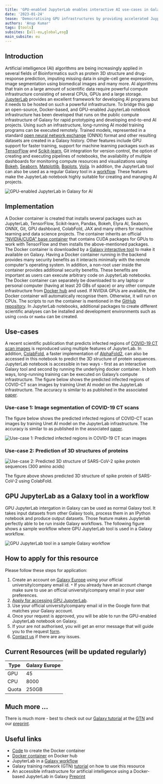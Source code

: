 ```yaml
---
title: 'GPU-enabled JupyterLab enables interactive AI use-cases in Galaxy'
date: '2023-01-24'
tease: 'Democratising GPU infrastructures by providing accelerated JuypterLab instances via Galaxy and combining them with HPC workflows'
authors: 'Anup Kumar'
tags: [tools]
subsites: [all-eu,global,esg]
main_subsite: eu
---
```


## Introduction

Artificial intelligence (AI) algorithms are being increasingly applied in several fields of Bioinformatics such as protein 3D structure
and drug-response prediction, imputing missing data in single-cell gene expression, image segmentation using biomedical images
and many more. AI algorithms that train on a large amount of scientific data require powerful compute infrastructure consisting of
several CPUs, GPUs and a large storage. [JupyterLab](https://jupyterlab.readthedocs.io/en/stable/) provides an excellent framework
for developing AI programs but it needs to be hosted on such a powerful infrastructure. To bridge this gap an open-source, Docker-based,
and GPU-enabled JupyterLab notebook infrastructure has been developed that runs on the public compute infrastructure of Galaxy for
rapid prototyping and developing end-to-end AI projects. Using such an infrastructure, long-running AI model training programs
can be executed remotely. Trained models, represented in a standard [open neural network exchange](https://github.com/onnx/onnx) (ONNX)
format and other resulting datasets are created in a Galaxy history. Other features include GPU support for faster training, support
for machine learning packages such as [TensorFlow](https://www.tensorflow.org/) and [Scikit-learn](https://scikit-learn.org/stable/),
Git integration for version control, the option of creating and executing pipelines of notebooks, the availability of multiple
dashboards for monitoring compute resources and visualizations using [Bokeh](https://docs.bokeh.org/en/latest/),
[Seaborn](https://seaborn.pydata.org/), [Matplotlib](https://matplotlib.org/), [Bqplots](https://github.com/bqplot/bqplot),
[Voila](https://github.com/voila-dashboards/voila). In addition, the JupyterLab tool can also be used as a
regular Galaxy tool in a [workflow](https://usegalaxy.eu/u/kumara/w/gpujupytool-imported-from-uploaded-file).
These features make the JupyterLab notebook highly suitable for creating and managing AI projects.

![GPU-enabled JupyterLab in Galaxy for AI](./jupyterlab_ai.png)

## Implementation

A Docker container is created that installs several packages such as JupyterLab, TensorFlow, Scikit-learn, Pandas,
Bokeh, Elyra AI, Seaborn, ONNX, Git, GPU dashboard, ColabFold, JAX and many others for machine learning and data science projects.
The container inherits an official ["NVIDIA/CUDA" base container](https://hub.docker.com/layers/nvidia/cuda/11.8.0-cudnn8-runtime-ubuntu20.04/images/sha256-74b166e2091bb705e9ada685dffe79930612c725669bc87e01125b5245d13f97?context=explore) that contains CUDA packages for GPUs
to work with TensorFlow and then installs the above-mentioned packages. The Docker container is downloaded by a [Galaxy interactive tool](https://github.com/galaxyproject/galaxy/blob/release_23.0/tools/interactive/interactivetool_ml_jupyter_notebook.xml)
to make it available on Galaxy. Having a Docker container running in the backend provides many security benefits as it interacts
minimally with the remote computer's operating system. In addition, a non-root user inside the container provides additional security benefits.
These benefits are important as users can execute arbitrary code on JupyterLab notebooks. The Docker container can separately
be downloaded to any laptop or personal computer (having at least 20 GBs of space) or any other compute infrastructure from
[Docker hub](https://hub.docker.com/layers/anupkumar/docker-ml-jupyterlab/galaxy-integration-0.2/images/sha256-e2d7e28a2f975523db0f5ac29c2e2ce3c7a35b061072098ad388d5b42ee86fba?context=repo) and used.
If NVIDIA GPUs are available, the Docker container will automatically recognise them. Otherwise, it will run on CPUs.
The scripts to run the container is mentioned in the [GitHub repository](https://github.com/usegalaxy-eu/gpu-jupyterlab-docker). In JupyterLab notebooks, additional packages to create different scientific analyses can be installed and development environments such as using `conda` or `mamba` can be created.

## Use-cases

A recent scientific publication that predicts infected regions of [COVID-19 CT scan images](https://www.sciencedirect.com/science/article/pii/S2666990021000069) is reproduced using multiple features of JupyterLab.
In addition, [ColabFold](https://github.com/sokrypton/ColabFold), a faster implementation of
[AlphaFold2](https://www.nature.com/articles/s41586-021-03819-2), can also be accessed in this notebook to predict
the 3D structure of protein sequences. JupyterLab notebook is accessible in two ways - first as an interactive Galaxy
tool and second by running the underlying docker container. In both ways, long-running training can be executed on
Galaxy’s compute infrastructure. The figure below shows the predicted infected regions of COVID-CT scan images by
training Unet AI model on the JupyterLab infrastructure. The accuracy is similar to as published in the
associated [paper](https://www.sciencedirect.com/science/article/pii/S2666990021000069). 

### Use-case 1: Image segmentation of COVID-19 CT scans

The figure below shows the predicted infected regions of COVID-CT scan images by training Unet AI model on the JupyterLab infrastructure. The accuracy is similar to as published in the associated [paper](https://www.sciencedirect.com/science/article/pii/S2666990021000069).


![Use-case 1: Predicted infected regions in COVID-19 CT scan images](./covid_ct_scan_masks.png)

### Use-case 2: Prediction of 3D structures of proteins

![Use-case 2: Predicted 3D structure of SARS-CoV-2 spike protein sequences (300 amino acids)](./3D_300_L_protein.png)

The figure above shows predicted 3D structure of spike protein of SARS-CoV-2 using ColabFold.

## GPU JupyterLab as a Galaxy tool in a workflow

GPU JupyterLab intergation in Galaxy can be used as normal Galaxy tool. It takes input datasets from other Galaxy tools, process them in an
IPython notebook and produce output datasets. Those feature makes Jupyterlab perfectly able to be run inside Galaxy workflows.
The following figure shows a sample workflow where GPU JupyterLab tool is used in a Galaxy workflow.

![GPU JupyterLab tool in a sample Galaxy workflow](./workflow_gpu_jupyterlab.png)

## How to apply for this resource

Please follow these steps for application:

1. Create an account on [Galaxy Europe](https://usegalaxy.eu/) using your official university/company email id.
  `*` If you already have an account change make sure to use an official university/company email in your user preferences.
2. [Apply for accessing GPU JupyterLab](http://usegalaxy.eu/gpu-request).
3. Use your official university/company email id in the Google form that matches your Galaxy account.
4. Once your request is approved, you will be able to run the GPU-enabled JupyterLab notebook on Galaxy.
5. If your are not authorised, you will get an error message that will guide you to the request [form](http://usegalaxy.eu/gpu-request).
6. [Contact us](mailto:consegalaxy.eu?subject=request%20GPU%20access) if there are any issues.

## Current Resources (will be updated regularly)
| Type | Galaxy Europe |
|---|---|
| GPU | 45  |
| CPU | 8000  |
| Quota | 250GB  |

## Much more ...

There is much more - best to check out our 
[Galaxy tutorial](https://training.galaxyproject.org/training-material/topics/statistics/tutorials/gpu_jupyter_lab/tutorial.html)
at the [GTN](https://training.galaxyproject.org/)
and our [preprint](https://www.biorxiv.org/content/10.1101/2022.07.08.499333v1.full.pdf).

## Useful links

- [Code](https://github.com/usegalaxy-eu/gpu-jupyterlab-docker) to create the Docker container
- [Docker container](https://hub.docker.com/layers/anupkumar/docker-ml-jupyterlab/galaxy-integration-0.2/images/sha256-e2d7e28a2f975523db0f5ac29c2e2ce3c7a35b061072098ad388d5b42ee86fba?context=repo) on Docker hub
- JupyterLab in a [Galaxy workflow](https://usegalaxy.eu/u/kumara/w/gpujupytool-imported-from-uploaded-file)
- Galaxy training network (GTN) [tutorial](https://training.galaxyproject.org/training-material/topics/statistics/tutorials/gpu_jupyter_lab/tutorial.html) on how to use this resource
- An accessible infrastructure for artificial intelligence using a Docker-based JupyterLab in Galaxy [Preprint](https://www.biorxiv.org/content/10.1101/2022.07.08.499333v1.full.pdf)
